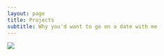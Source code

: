 ```yaml
---
layout: page
title: Projects
subtitle: Why you'd want to go on a date with me
---
```



[![](https://pbs.twimg.com/profile_images/1735009471259082752/S30gyMZk_400x400.jpg)](https://bitwear.store)
